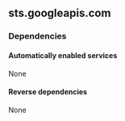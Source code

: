 ## sts.googleapis.com

### Dependencies

#### Automatically enabled services

None

#### Reverse dependencies

None
